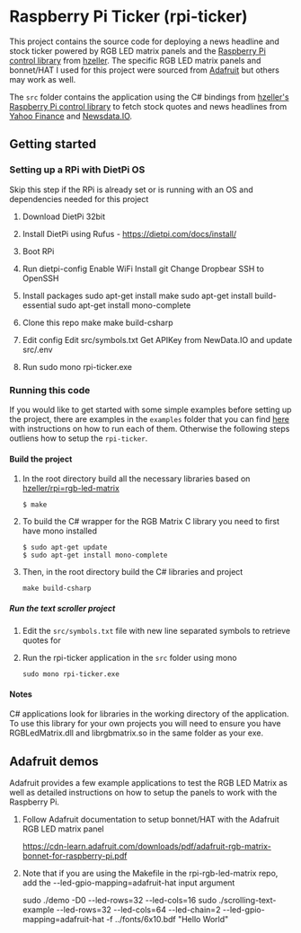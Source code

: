 ﻿# Raspberry Pi Ticker (rpi-ticker)

This project contains the source code for deploying a news headline and stock ticker powered by RGB LED matrix panels and the [Raspberry Pi control library](https://github.com/hzeller/rpi-rgb-led-matrix) from [hzeller](https://github.com/hzeller). The specific RGB LED matrix panels and bonnet/HAT I used for this project were sourced from [Adafruit](https://www.adafruit.com) but others may work as well.

The `src` folder contains the application using the C# bindings from [hzeller's Raspberry Pi control library](https://github.com/hzeller/rpi-rgb-led-matrix) to fetch stock quotes and news headlines from [Yahoo Finance](https://finance.yahoo.com/) and [Newsdata.IO](https://newsdata.io/).

## Getting started

### Setting up a RPi with DietPi OS

Skip this step if the RPi is already set or is running with an OS and dependencies needed for this project

1. Download DietPi 32bit

2. Install DietPi using Rufus - https://dietpi.com/docs/install/

3. Boot RPi

4. Run dietpi-config
   Enable WiFi
   Install git
   Change Dropbear SSH to OpenSSH

5. Install packages
   sudo apt-get install make
   sudo apt-get install build-essential
   sudo apt-get install mono-complete

6. Clone this repo
   make
   make build-csharp

7. Edit config
   Edit src/symbols.txt
   Get APIKey from NewData.IO and update src/.env

8. Run sudo mono rpi-ticker.exe

### Running this code

If you would like to get started with some simple examples before setting up the project, there are examples in the `examples` folder that you can find [here](examples/README.md) with instructions on how to run each of them. Otherwise the following steps outliens how to setup the `rpi-ticker`.

#### Build the project

1. In the root directory build all the necessary libraries based on [hzeller/rpi=rgb-led-matrix](https://github.com/hzeller/rpi-rgb-led-matrix)

   ```shell
   $ make
   ```

2. To build the C# wrapper for the RGB Matrix C library you need to first have mono installed

   ```shell
   $ sudo apt-get update
   $ sudo apt-get install mono-complete
   ```

3. Then, in the root directory build the C# libraries and project

   ```shell
   make build-csharp
   ```

##### Run the text scroller project

1. Edit the `src/symbols.txt` file with new line separated symbols to retrieve quotes for

2. Run the rpi-ticker application in the `src` folder using mono

   ```shell
   sudo mono rpi-ticker.exe
   ```

#### Notes

C# applications look for libraries in the working directory of the application. To use this library for your own projects you will need to ensure you have RGBLedMatrix.dll and librgbmatrix.so in the same folder as your exe.

## Adafruit demos

Adafruit provides a few example applications to test the RGB LED Matrix as well as detailed instructions on how to setup the panels to work with the Raspberry Pi.

1. Follow Adafruit documentation to setup bonnet/HAT with the Adafruit RGB LED matrix panel

   https://cdn-learn.adafruit.com/downloads/pdf/adafruit-rgb-matrix-bonnet-for-raspberry-pi.pdf

2. Note that if you are using the Makefile in the rpi-rgb-led-matrix repo, add the --led-gpio-mapping=adafruit-hat input argument

   sudo ./demo -D0 --led-rows=32 --led-cols=16
   sudo ./scrolling-text-example --led-rows=32 --led-cols=64 --led-chain=2 --led-gpio-mapping=adafruit-hat -f ../fonts/6x10.bdf "Hello World"
